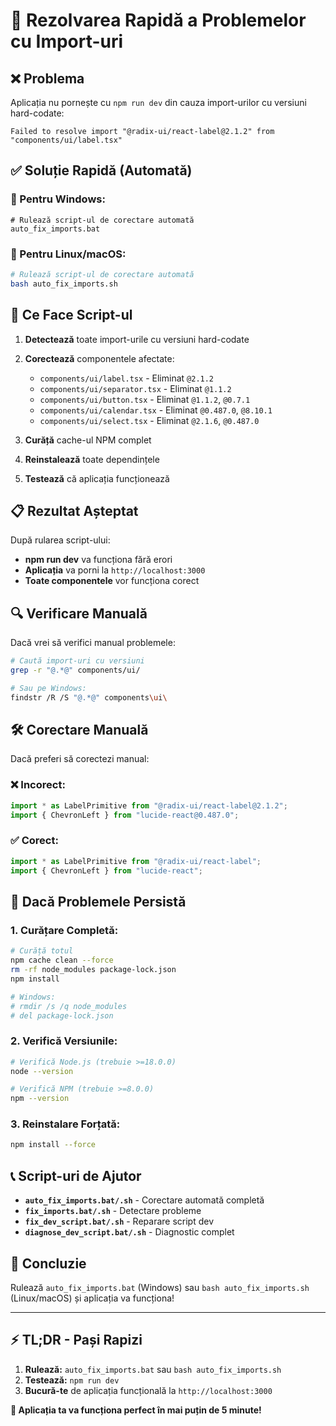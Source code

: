 # 🚀 Rezolvarea Rapidă a Problemelor cu Import-uri

## ❌ **Problema**
Aplicația nu pornește cu `npm run dev` din cauza import-urilor cu versiuni hard-codate:

```
Failed to resolve import "@radix-ui/react-label@2.1.2" from "components/ui/label.tsx"
```

## ✅ **Soluție Rapidă (Automată)**

### **🔧 Pentru Windows:**
```batch
# Rulează script-ul de corectare automată
auto_fix_imports.bat
```

### **🔧 Pentru Linux/macOS:**
```bash
# Rulează script-ul de corectare automată
bash auto_fix_imports.sh
```

## 🎯 **Ce Face Script-ul**

1. **Detectează** toate import-urile cu versiuni hard-codate
2. **Corectează** componentele afectate:
   - `components/ui/label.tsx` - Eliminat `@2.1.2`
   - `components/ui/separator.tsx` - Eliminat `@1.1.2`
   - `components/ui/button.tsx` - Eliminat `@1.1.2`, `@0.7.1`
   - `components/ui/calendar.tsx` - Eliminat `@0.487.0`, `@8.10.1`
   - `components/ui/select.tsx` - Eliminat `@2.1.6`, `@0.487.0`

3. **Curăță** cache-ul NPM complet
4. **Reinstalează** toate dependințele
5. **Testează** că aplicația funcționează

## 📋 **Rezultat Așteptat**

După rularea script-ului:
- **npm run dev** va funcționa fără erori
- **Aplicația** va porni la `http://localhost:3000`
- **Toate componentele** vor funcționa corect

## 🔍 **Verificare Manuală**

Dacă vrei să verifici manual problemele:

```bash
# Caută import-uri cu versiuni
grep -r "@.*@" components/ui/

# Sau pe Windows:
findstr /R /S "@.*@" components\ui\
```

## 🛠️ **Corectare Manuală**

Dacă preferi să corectezi manual:

### **❌ Incorect:**
```typescript
import * as LabelPrimitive from "@radix-ui/react-label@2.1.2";
import { ChevronLeft } from "lucide-react@0.487.0";
```

### **✅ Corect:**
```typescript
import * as LabelPrimitive from "@radix-ui/react-label";
import { ChevronLeft } from "lucide-react";
```

## 🚨 **Dacă Problemele Persistă**

### **1. Curățare Completă:**
```bash
# Curăță totul
npm cache clean --force
rm -rf node_modules package-lock.json
npm install

# Windows:
# rmdir /s /q node_modules
# del package-lock.json
```

### **2. Verifică Versiunile:**
```bash
# Verifică Node.js (trebuie >=18.0.0)
node --version

# Verifică NPM (trebuie >=8.0.0)
npm --version
```

### **3. Reinstalare Forțată:**
```bash
npm install --force
```

## 📞 **Script-uri de Ajutor**

- **`auto_fix_imports.bat/.sh`** - Corectare automată completă
- **`fix_imports.bat/.sh`** - Detectare probleme
- **`fix_dev_script.bat/.sh`** - Reparare script dev
- **`diagnose_dev_script.bat/.sh`** - Diagnostic complet

## 🎉 **Concluzie**

Rulează `auto_fix_imports.bat` (Windows) sau `bash auto_fix_imports.sh` (Linux/macOS) și aplicația va funcționa!

---

## ⚡ **TL;DR - Pași Rapizi**

1. **Rulează:** `auto_fix_imports.bat` sau `bash auto_fix_imports.sh`
2. **Testează:** `npm run dev`
3. **Bucură-te** de aplicația funcțională la `http://localhost:3000`

**🚀 Aplicația ta va funcționa perfect în mai puțin de 5 minute!**